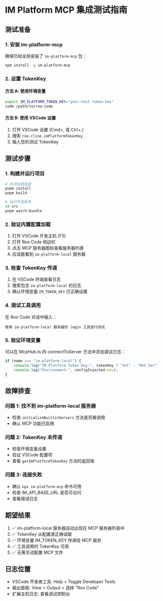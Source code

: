 # IM Platform MCP 集成测试指南

## 测试准备

### 1. 安装 im-platform-mcp
确保已经全局安装了 `im-platform-mcp` 包：
```bash
npm install -g im-platform-mcp
```

### 2. 设置 TokenKey

#### 方法 A: 使用环境变量
```bash
export IM_PLATFORM_TOKEN_KEY="your-test-token-key"
code /path/to/roo-code
```

#### 方法 B: 使用 VSCode 设置
1. 打开 VSCode 设置 (Cmd+, 或 Ctrl+,)
2. 搜索 `roo-cline.imPlatformTokenKey`
3. 输入您的测试 TokenKey

## 测试步骤

### 1. 构建并运行项目
```bash
# 在项目根目录
pnpm install
pnpm build

# 运行开发版本
cd src
pnpm watch:bundle
```

### 2. 验证内置配置加载
1. 打开 VSCode 开发主机 (F5)
2. 打开 Roo Code 侧边栏
3. 点击 MCP 服务器图标查看服务器列表
4. 应该能看到 `im-platform-local` 服务器

### 3. 检查 TokenKey 传递
1. 在 VSCode 终端查看日志
2. 搜索包含 `im-platform-local` 的日志
3. 确认环境变量 `IM_TOKEN_KEY` 已正确设置

### 4. 测试工具调用
在 Roo Code 对话中输入：
```
使用 im-platform-local 服务器的 login 工具进行测试
```

### 5. 验证环境变量
可以在 McpHub.ts 的 connectToServer 方法中添加调试日志：
```typescript
if (name === "im-platform-local") {
    console.log("IM Platform Token Key:", tokenKey ? "Set" : "Not Set");
    console.log("Environment:", configInjected.env);
}
```

## 故障排查

### 问题 1: 找不到 im-platform-local 服务器
- 检查 `initializeBuiltinServers` 方法是否被调用
- 确认 MCP 功能已启用

### 问题 2: TokenKey 未传递
- 检查环境变量设置
- 验证 VSCode 配置项
- 查看 `getImPlatformTokenKey` 方法的返回值

### 问题 3: 连接失败
- 确认 `npx im-platform-mcp` 命令可用
- 检查 IM_API_BASE_URL 是否可访问
- 查看错误日志

## 期望结果

1. ✅ im-platform-local 服务器自动出现在 MCP 服务器列表中
2. ✅ TokenKey 从配置源正确读取
3. ✅ 环境变量 IM_TOKEN_KEY 传递给 MCP 服务
4. ✅ 工具调用时 TokenKey 可用
5. ✅ 无需手动配置 MCP 文件

## 日志位置

- VSCode 开发者工具: Help > Toggle Developer Tools
- 输出面板: View > Output > 选择 "Roo Code"
- 扩展主机日志: 查看调试控制台